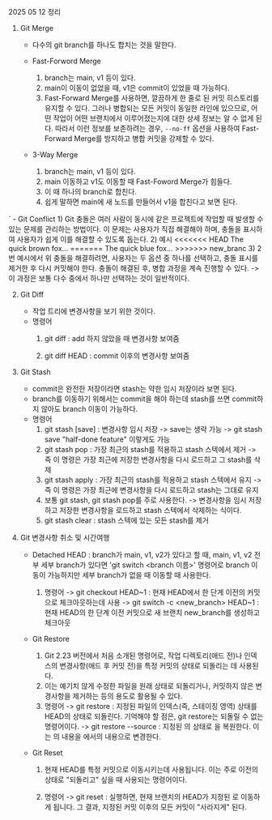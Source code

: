 2025 05 12 정리

1. Git Merge
	- 다수의 git branch를 하나도 합치는 것을 말한다. 

	- Fast-Forword Merge
		1) branch는 main, v1 등이 있다.
		2) main이 이동이 없었을 때, v1은 commit이 있었을 때 가능하다.
		3) Fast-Forward Merge를 사용하면, 깔끔하게 한 줄로 된 커밋 히스토리를 유지할 수 있다.
		그러나 병합되는 모든 커밋이 동일한 라인에 있으므로, 어떤 작업이 어떤 브랜치에서 이루어졌는지에 대한 
		상세 정보는 알 수 없게 된다. 따라서 이런 정보를 보존하려는 경우, `--no-ff` 옵션을 사용하여 Fast-Forward Merge를 
		방지하고 병합 커밋을 강제할 수 있다.

	- 3-Way Merge
		1) branch는 main, v1 등이 있다.
		2) main 이동하고 v1도 이동할 때 Fast-Foword Merge가 힘들다.
		3) 이 때 하나의 branch로 합친다.
		4) 쉽게 말하면 main에 새 노드를 만들어서 v1을 합친다고 보면 된다. 

`	- Git Conflict
		1) Git 충돌은 여러 사람이 동시에 같은 프로젝트에 작업할 때 발생할 수 있는 문제를 관리하는 방법이다. 
		이 문제는 사용자가 직접 해결해야 하며, 충돌을 표시하여 사용자가 쉽게 이를 해결할 수 있도록 돕는다.
		2) 예시
		<<<<<<< HEAD
		The quick brown fox...
		=======
		The quick blue fox...
		>>>>>>> new_branc
		3) 2번 예시에서 위 충돌을 해결하려면, 사용자는 두 옵션 중 하나를 선택하고, 
		충돌 표시를 제거한 후 다시 커밋해야 한다. 충돌이 해결된 후, 
		병합 과정을 계속 진행할 수 있다.
			-> 이 과정은 보통 다수 중에서 하나만 선택하는 것이 일반적이다.
		

2. Git Diff
	- 작업 트리에 변경사항을 보기 위한 것이다.
	- 명령어	
		1) git diff : add 하지 않았을 때 변경사항 보여줌

		2) git diff HEAD : commit 이후의 변경사항 보여줌

3. Git Stash
	- commit은 완전한 저장이라면 stash는 약한 임시 저장이라 보면 된다.
	- branch를 이동하기 위해서는 commit을 해야 하는데 stash를 쓰면 commit하지 않아도 branch 이동이 가능하다.
	- 명령어
		1) git stash [save] : 변경사항 임시 저장
			-> save는 생략 가능
			-> git stash save "half-done feature" 이렇게도 가능
		2) git stash pop : 가장 최근의 stash를 적용하고 stash 스텍에서 제거
			-> 즉 이 명령은 가장 최근에 저장한 변경사항을 다시 로드하고 그 stash를 삭제
 		3) git stash apply : 가장 최근의 stash를 적용하고 stash 스텍에서 유지
			-> 즉 이 명령은 가장 최근에 변경사항을 다시 로드하고 stash는 그대로 유지
		4) 보통 git stash, git stash pop를 주로 사용한다.
			-> 변경사항을 임시 저장하고 저장한 변경사항을 로드하고 stash 스텍에서 삭제하는 식이다.
		5) git stash clear : stash 스텍에 있는 모든 stash를 제거

4. Git 변경사항 취소 및 시간여행
	- Detached HEAD : branch가 main, v1, v2가 있다고 할 때, main, v1, v2 전부 세부 branch가 있다면
	'git switch <branch 이름>' 명령어로 branch 이동이 가능하지만 세부 branch가 없을 때 이동할 때 사용한다.
		1) 명령어
		-> git checkout HEAD~1 : 현재 HEAD에서 한 단계 이전의 커밋으로 체크아웃하는데 사용
		-> git switch -c <new_branch> HEAD~1 : 현재 HEAD의 한 단계 이전 커밋으로 
		새 브랜치 new_branch를 생성하고 체크아웃

	- Git Restore
		1) Git 2.23 버전에서 처음 소개된 명령어로, 작업 디렉토리(애드 전)나 
		인덱스의 변경사항(애드 후 커밋 전)을 특정 커밋의 상태로 되돌리는 데 사용된다.
		2) 이는 예기치 않게 수정한 파일을 원래 상태로 되돌리거나, 
		커밋하지 않은 변경사항을 제거하는 등의 용도로 활용될 수 있다.
		3) 명령어
			-> git restore <file> : 지정된 파일의 인덱스(즉, 스테이징 영역) 상태를 HEAD의 상태로 되돌린다.
			기억해야 할 점은, git restore는 되돌릴 수 없는 명령어이다.
			-> git restore --source <commit-hash> <file> : 지정된 <commit-hash>의 상태로 <file>을 복원한다. 
			이는 <file>의 내용을 <commit-hash>에서의 내용으로 변경한다.

	- Git Reset
		1) 현재 HEAD를 특정 커밋으로 이동시키는데 사용됩니다. 
		이는 주로 이전의 상태로 "되돌리고" 싶을 때 사용되는 명령어이다.

		2) 명령어
			-> git reset <commit-hash> : 실행하면, 현재 브랜치의 HEAD가 지정된 
			<commit-hash>로 이동하게 됩니다. 그 결과, 지정된 커밋 이후의 모든 커밋이 "사라지게" 된다.

	
